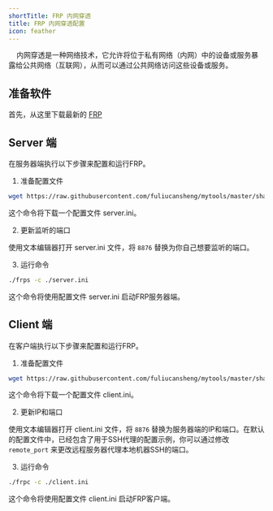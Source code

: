 ```yaml
---
shortTitle: FRP 内网穿透
title: FRP 内网穿透配置
icon: feather
---
```


&nbsp;&nbsp;&nbsp;&nbsp;内网穿透是一种网络技术，它允许将位于私有网络（内网）中的设备或服务暴露给公共网络（互联网），从而可以通过公共网络访问这些设备或服务。

## 准备软件

首先，从这里下载最新的 [FRP](https://github.com/fatedier/frp/releases)

## Server 端

在服务器端执行以下步骤来配置和运行FRP。

1. 准备配置文件

```bash
wget https://raw.githubusercontent.com/fuliucansheng/mytools/master/shares/vps/frp/server.ini
```

这个命令将下载一个配置文件 server.ini。

2. 更新监听的端口

使用文本编辑器打开 server.ini 文件，将 `8876` 替换为你自己想要监听的端口。

3. 运行命令

```bash
./frps -c ./server.ini
```

这个命令将使用配置文件 server.ini 启动FRP服务器端。

## Client 端

在客户端执行以下步骤来配置和运行FRP。

1. 准备配置文件

```bash
wget https://raw.githubusercontent.com/fuliucansheng/mytools/master/shares/vps/frp/client.ini
```

这个命令将下载一个配置文件 client.ini。

2. 更新IP和端口

使用文本编辑器打开 client.ini 文件，将 `8876` 替换为服务器端的IP和端口。在默认的配置文件中，已经包含了用于SSH代理的配置示例，你可以通过修改 `remote_port` 来更改远程服务器代理本地机器SSH的端口。

3. 运行命令

```bash
./frpc -c ./client.ini
```

这个命令将使用配置文件 client.ini 启动FRP客户端。
